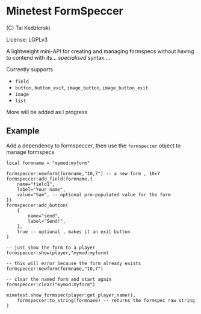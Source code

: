 # Minetest FormSpeccer

(C) Tai Kedzierski

License: LGPLv3

A lightweight mini-API for creating and managing formspecs without having to contend with its... _specialised_ syntax....

Currently supports

* `field`
* `button`, `button_exit`, `image_button`, `image_button_exit`
* `image`
* `list`

More will be added as I progress


## Example

Add a dependency to formspeccer, then use the `formspeccer` object to manage formspecs

	local formname = "mymod:myform"

	formspeccer:newform(formname,"10,7") -- a new form , 10x7
	formspeccer:add_field(formname,{
		name="field1",
		label="Your name",
		value="Sam", -- optional pre-populated value for the form
	})
	formspeccer:add_button(
		{
			name="send",
			label="Send!",
		},
		true -- optional , makes it an exit button
	)

	-- just show the form to a player
	formspeccer:show(player,"mymod:myform)

	-- this will error because the form already exists
	formspeccer:newform(formname,"10,7")

	-- clear the named form and start again
	formspeccer:clear("mymod:myform")

	minetest.show_formspec(player:get_player_name(),
		formspeccer:to_string(formname) -- returns the formspec raw string
	)
